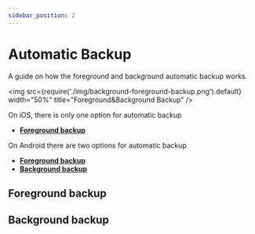 ```yaml
---
sidebar_position: 2
---
```



# Automatic Backup

A guide on how the foreground and background automatic backup works.

<img src={require('./img/background-foreground-backup.png').default} width="50%" title="Foreground&Background Backup" />

On iOS, there is only one option for automatic backup 
  * [**Foreground backup**](#foreground-backup)

On Android there are two options for automatic backup 
  * [**Foreground backup**](#foreground-backup) 
  * [**Background backup**](#background-backup)

## Foreground backup


## Background backup